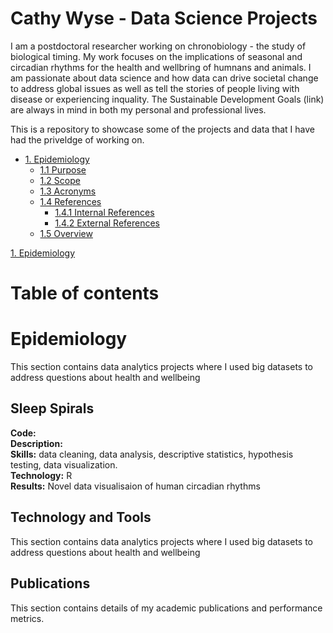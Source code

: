 # Cathy Wyse - Data Science Projects
I am a postdoctoral researcher working on chronobiology - the study of biological timing.  My work focuses on the implications of seasonal and circadian rhythms for the health and wellbring of humnans and animals.  I am passionate about data science and how data can drive societal change to address global issues as well as tell the stories of people living with disease or experiencing inquality.  The Sustainable Development Goals (link) are always in mind in both my personal and professional lives.

This is a repository to showcase some of the projects and data that I have had the priveldge of working on. 

- [1. Epidemiology](#-epidemiology)
  * [1.1 Purpose](##-sleep_spirals)
  * [1.2 Scope](#12-scope)
  * [1.3 Acronyms](#13-acronyms)
  * [1.4 References](#14-references)
    + [1.4.1 Internal References](#141-internal-references)
    + [1.4.2 External References](#142-external-references)
  * [1.5 Overview](#15-overview)

[1. Epidemiology](#-epidemiology)

# Table of contents

# Epidemiology
This section contains data analytics projects where I used big datasets to address questions about health and wellbeing

## Sleep Spirals
**Code:** <link>  
**Description:**   
**Skills:** data cleaning, data analysis, descriptive statistics, hypothesis testing, data visualization.  
**Technology:** R   
**Results:** Novel data visualisaion of human circadian rhythms  



## Technology and Tools
This section contains data analytics projects where I used big datasets to address questions about health and wellbeing

## Publications
This section contains details of my academic publications and performance metrics.

